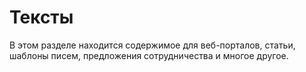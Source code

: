 # Тексты

В этом разделе находится содержимое для веб-порталов, статьи, шаблоны писем, предложения сотрудничества и многое другое.